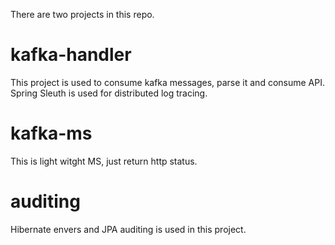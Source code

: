 There are two projects in this repo.
# kafka-handler
   This project is used to consume kafka messages, parse it and consume API. Spring Sleuth is used for distributed log tracing.
# kafka-ms
  This is light witght MS, just return http status.
  
# auditing
   Hibernate envers and JPA auditing is used in this project.
